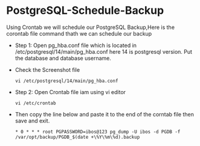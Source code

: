 # PostgreSQL-Schedule-Backup
Using Crontab we will schedule our PostgreSQL Backup,Here is the corontab file command thath we can schedule our backup
* Step 1: Open pg_hba.conf file which is located in /etc/postgresql/14/main/pg_hba.conf here 14 is postgresql version.
Put the database and database username.
* Check the Screenshot file

      vi /etc/postgresql/14/main/pg_hba.conf
* Step 2: Open Crontab file iam using vi editor

      vi /etc/crontab
* Then copy the line below and paste it to the end of the corntab file then save and exit.
   
      * 0 * * * root PGPASSWORD=ibos@123 pg_dump -U ibos -d PGDB -f /var/opt/backup/PGDB_$(date +\%Y\%m\%d).backup
  
